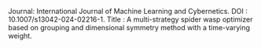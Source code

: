 Journal: International Journal of Machine Learning and Cybernetics.
DOI : 10.1007/s13042-024-02216-1.
Title : A multi-strategy spider wasp optimizer based on grouping and dimensional symmetry method with a time-varying weight.
